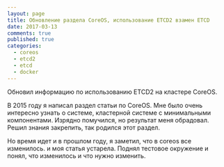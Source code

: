 ```yaml
---
layout: page
title: Обновление раздела CoreOS, использование ETCD2 взамен ETCD
date: 2017-03-13
comments: true
published: true
categories:
  - coreos
  - etcd2
  - etcd
  - docker
---
```


Обновил информацию по использованию ETCD2 на кластере CoreOS. <!--more-->

В 2015 году я написал раздел статьи по CoreOS. Мне было очень интересно узнать о системе, кластерной системе с минимальными компонентами. Изрядно помучился, но результат меня обрадовал. Решил знания закрепить, так родился этот раздел.

Но время идет и в прошлом году, я заметил, что в coreos все изменилось. и моя статья устарела. Поднял тестовое окружение и понял, что изменилось и что нужно изменить.

